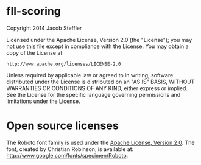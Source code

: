fll-scoring
===========
Copyright 2014 Jacob Steffler

Licensed under the Apache License, Version 2.0 (the "License");
you may not use this file except in compliance with the License.
You may obtain a copy of the License at

    http://www.apache.org/licenses/LICENSE-2.0

Unless required by applicable law or agreed to in writing, software
distributed under the License is distributed on an "AS IS" BASIS,
WITHOUT WARRANTIES OR CONDITIONS OF ANY KIND, either express or implied.
See the License for the specific language governing permissions and
limitations under the License.

# Open source licenses
The Roboto font family is used under the [Apache License, Version 2.0](http://www.apache.org/licenses/LICENSE-2.0.html).
The font, created by Christian Robinson, is available at: http://www.google.com/fonts/specimen/Roboto.
